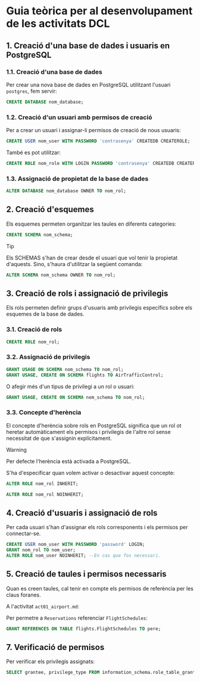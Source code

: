 # Guia teòrica per al desenvolupament de les activitats DCL

## 1. Creació d'una base de dades i usuaris en PostgreSQL

### 1.1. Creació d'una base de dades
Per crear una nova base de dades en PostgreSQL utilitzant l'usuari `postgres`, fem servir:
```sql
CREATE DATABASE nom_database;
```

### 1.2. Creació d'un usuari amb permisos de creació
Per a crear un usuari i assignar-li permisos de creació de nous usuaris:
```sql
CREATE USER nom_user WITH PASSWORD 'contrasenya' CREATEDB CREATEROLE;
```

També es pot utilitzar: 
```sql
CREATE ROLE nom_role WITH LOGIN PASSWORD 'contrasenya' CREATEDB CREATEROLE;
```


### 1.3. Assignació de propietat de la base de dades
```sql
ALTER DATABASE nom_database OWNER TO nom_rol;
```

## 2. Creació d'esquemes
Els esquemes permeten organitzar les taules en diferents categories:
```sql
CREATE SCHEMA nom_schema;
```

> [!TIP]
> Els SCHEMAS s'han de crear desde el usuari que vol tenir la propietat d'aquests. Sino, s'haura d'utilitzar la següent comanda:
> ```sql
> ALTER SCHEMA nom_schema OWNER TO nom_rol;
> ```

## 3. Creació de rols i assignació de privilegis

Els rols permeten definir grups d'usuaris amb privilegis específics sobre els esquemes de la base de dades.

### 3.1. Creació de rols
```sql
CREATE ROLE nom_rol;
```

### 3.2. Assignació de privilegis
```sql
GRANT USAGE ON SCHEMA nom_schema TO nom_rol;
GRANT USAGE, CREATE ON SCHEMA flights TO AirTrafficControl;
```

O afegir més d'un tipus de privilegi a un rol o usuari: 
```sql
GRANT USAGE, CREATE ON SCHEMA nom_schema TO nom_rol;
```

### 3.3. Concepte d'herència

El concepte d'herència sobre rols en PostgreSQL significa que un rol ot heretar automàticament els permisos i privilegis de l'altre rol sense necessitat de que s'assignin explícitament. 

> [!WARNING]
> Per defecte l'herència està activada a PostgreSQL.

S'ha d'especificar quan volem activar o desactivar aquest concepte: 
```sql
ALTER ROLE nom_rol INHERIT;
```

```sql
ALTER ROLE nom_rol NOINHERIT;
```

## 4. Creació d'usuaris i assignació de rols

Per cada usuari s'han d'assignar els rols corresponents i els permisos per connectar-se.

```sql
CREATE USER nom_user WITH PASSWORD 'password' LOGIN;
GRANT nom_rol TO nom_user;
ALTER ROLE nom_user NOINHERIT; --En cas que fos necessari.
```

## 5. Creació de taules i permisos necessaris

Quan es creen taules, cal tenir en compte els permisos de referència per les claus foranes.

A l'activitat `act01_airport.md`:

Per permetre a `Reservations` referenciar `FlightSchedules`:
```sql
GRANT REFERENCES ON TABLE flights.FlightSchedules TO pere;
```

## 7. Verificació de permisos

Per verificar els privilegis assignats:
```sql
SELECT grantee, privilege_type FROM information_schema.role_table_grants WHERE table_name = 'Airports';
```
